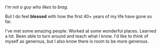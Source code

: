 _I'm not a guy who likes to brag._

But I do feel __blessed__ with how the first 40+ years of my life have gone so far.

I've met some amazing people. Worked at some wonderful places. Learned a lot. Been able to turn around and teach what I know. I'd like to think of myself as generous, but I also know there is room to be more generous.
